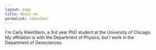 ```yaml
---
layout: page
title: About me
permalink: /aboutme/
---
```


I'm Carly KleinStern, a 3rd year PhD student at the University of Chicago.
My affiliation is with the Department of Physics, but I work in the Department of Geosciences.
